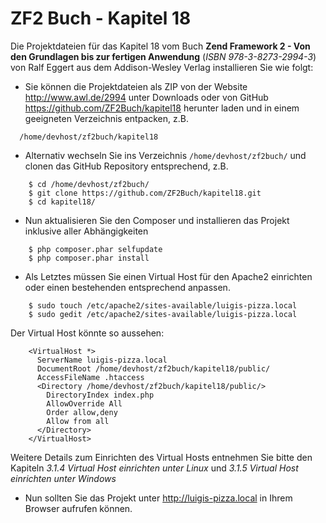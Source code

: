 ZF2 Buch - Kapitel 18
=====================

Die Projektdateien für das Kapitel 18 vom Buch **Zend Framework 2 - Von den 
Grundlagen bis zur fertigen Anwendung** (*ISBN 978-3-8273-2994-3*) von Ralf Eggert 
aus dem Addison-Wesley Verlag installieren Sie wie folgt:

* Sie können die Projektdateien als ZIP von der Website http://www.awl.de/2994 
  unter Downloads oder von GitHub https://github.com/ZF2Buch/kapitel18 herunter
  laden und in einem geeigneten Verzeichnis entpacken, z.B.
```
  /home/devhost/zf2buch/kapitel18
```
  
* Alternativ wechseln Sie ins Verzeichnis `/home/devhost/zf2buch/` und clonen das
  GitHub Repository entsprechend, z.B.
```
    $ cd /home/devhost/zf2buch/
    $ git clone https://github.com/ZF2Buch/kapitel18.git
    $ cd kapitel18/
```
  
* Nun aktualisieren Sie den Composer und installieren das Projekt inklusive
  aller Abhängigkeiten
```
    $ php composer.phar selfupdate
    $ php composer.phar install
```

* Als Letztes müssen Sie einen Virtual Host für den Apache2 einrichten oder einen
  bestehenden entsprechend anpassen.
```
    $ sudo touch /etc/apache2/sites-available/luigis-pizza.local
    $ sudo gedit /etc/apache2/sites-available/luigis-pizza.local
```
  Der Virtual Host könnte so aussehen:
```
    <VirtualHost *>
      ServerName luigis-pizza.local
      DocumentRoot /home/devhost/zf2buch/kapitel18/public/
      AccessFileName .htaccess
      <Directory /home/devhost/zf2buch/kapitel18/public/>
        DirectoryIndex index.php
        AllowOverride All
        Order allow,deny
        Allow from all
      </Directory>
    </VirtualHost>
```
  Weitere Details zum Einrichten des Virtual Hosts entnehmen Sie bitte den 
  Kapiteln *3.1.4 Virtual Host einrichten unter Linux* und *3.1.5 Virtual Host 
  einrichten unter Windows*
  
* Nun sollten Sie das Projekt unter http://luigis-pizza.local in Ihrem Browser 
  aufrufen können.
